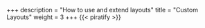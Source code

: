 +++
description = "How to use and extend layouts"
title = "Custom Layouts"
weight = 3
+++
{{< piratify >}}